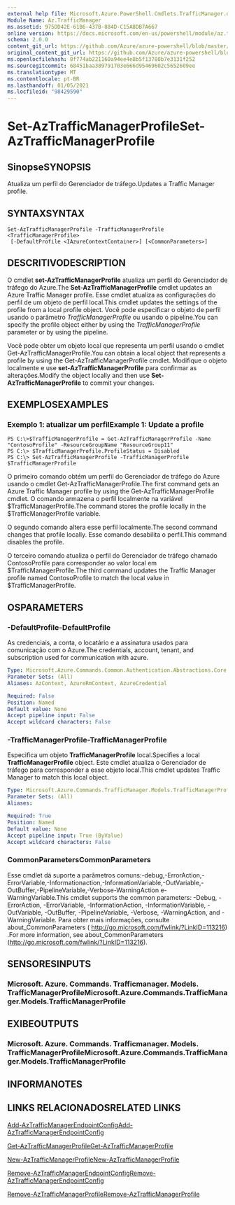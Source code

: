 ```yaml
---
external help file: Microsoft.Azure.PowerShell.Cmdlets.TrafficManager.dll-Help.xml
Module Name: Az.TrafficManager
ms.assetid: 975DD42E-61B6-437B-884D-C15A8DB7A667
online version: https://docs.microsoft.com/en-us/powershell/module/az.trafficmanager/set-aztrafficmanagerprofile
schema: 2.0.0
content_git_url: https://github.com/Azure/azure-powershell/blob/master/src/TrafficManager/TrafficManager/help/Set-AzTrafficManagerProfile.md
original_content_git_url: https://github.com/Azure/azure-powershell/blob/master/src/TrafficManager/TrafficManager/help/Set-AzTrafficManagerProfile.md
ms.openlocfilehash: 8f774ab221160a94ee4e8b5f13780b7e3131f252
ms.sourcegitcommit: 68451baa389791703e666d95469602c5652609ee
ms.translationtype: MT
ms.contentlocale: pt-BR
ms.lasthandoff: 01/05/2021
ms.locfileid: "98429590"
---
```

# <span data-ttu-id="aa417-101">Set-AzTrafficManagerProfile</span><span class="sxs-lookup"><span data-stu-id="aa417-101">Set-AzTrafficManagerProfile</span></span>

## <span data-ttu-id="aa417-102">Sinopse</span><span class="sxs-lookup"><span data-stu-id="aa417-102">SYNOPSIS</span></span>
<span data-ttu-id="aa417-103">Atualiza um perfil do Gerenciador de tráfego.</span><span class="sxs-lookup"><span data-stu-id="aa417-103">Updates a Traffic Manager profile.</span></span>

## <span data-ttu-id="aa417-104">SYNTAX</span><span class="sxs-lookup"><span data-stu-id="aa417-104">SYNTAX</span></span>

```
Set-AzTrafficManagerProfile -TrafficManagerProfile <TrafficManagerProfile>
 [-DefaultProfile <IAzureContextContainer>] [<CommonParameters>]
```

## <span data-ttu-id="aa417-105">DESCRITIVO</span><span class="sxs-lookup"><span data-stu-id="aa417-105">DESCRIPTION</span></span>
<span data-ttu-id="aa417-106">O cmdlet **set-AzTrafficManagerProfile** atualiza um perfil do Gerenciador de tráfego do Azure.</span><span class="sxs-lookup"><span data-stu-id="aa417-106">The **Set-AzTrafficManagerProfile** cmdlet updates an Azure Traffic Manager profile.</span></span>
<span data-ttu-id="aa417-107">Esse cmdlet atualiza as configurações do perfil de um objeto de perfil local.</span><span class="sxs-lookup"><span data-stu-id="aa417-107">This cmdlet updates the settings of the profile from a local profile object.</span></span>
<span data-ttu-id="aa417-108">Você pode especificar o objeto de perfil usando o parâmetro *TrafficManagerProfile* ou usando o pipeline.</span><span class="sxs-lookup"><span data-stu-id="aa417-108">You can specify the profile object either by using the *TrafficManagerProfile* parameter or by using the pipeline.</span></span>

<span data-ttu-id="aa417-109">Você pode obter um objeto local que representa um perfil usando o cmdlet Get-AzTrafficManagerProfile.</span><span class="sxs-lookup"><span data-stu-id="aa417-109">You can obtain a local object that represents a profile by using the Get-AzTrafficManagerProfile cmdlet.</span></span>
<span data-ttu-id="aa417-110">Modifique o objeto localmente e use **set-AzTrafficManagerProfile** para confirmar as alterações.</span><span class="sxs-lookup"><span data-stu-id="aa417-110">Modify the object locally and then use **Set-AzTrafficManagerProfile** to commit your changes.</span></span>

## <span data-ttu-id="aa417-111">EXEMPLOS</span><span class="sxs-lookup"><span data-stu-id="aa417-111">EXAMPLES</span></span>

### <span data-ttu-id="aa417-112">Exemplo 1: atualizar um perfil</span><span class="sxs-lookup"><span data-stu-id="aa417-112">Example 1: Update a profile</span></span>
```
PS C:\>$TrafficManagerProfile = Get-AzTrafficManagerProfile -Name "ContosoProfile" -ResourceGroupName "ResourceGroup11" 
PS C:\> $TrafficManagerProfile.ProfileStatus = Disabled
PS C:\> Set-AzTrafficManagerProfile -TrafficManagerProfile $TrafficManagerProfile
```

<span data-ttu-id="aa417-113">O primeiro comando obtém um perfil do Gerenciador de tráfego do Azure usando o cmdlet Get-AzTrafficManagerProfile.</span><span class="sxs-lookup"><span data-stu-id="aa417-113">The first command gets an Azure Traffic Manager profile by using the Get-AzTrafficManagerProfile cmdlet.</span></span>
<span data-ttu-id="aa417-114">O comando armazena o perfil localmente na variável $TrafficManagerProfile.</span><span class="sxs-lookup"><span data-stu-id="aa417-114">The command stores the profile locally in the $TrafficManagerProfile variable.</span></span>

<span data-ttu-id="aa417-115">O segundo comando altera esse perfil localmente.</span><span class="sxs-lookup"><span data-stu-id="aa417-115">The second command changes that profile locally.</span></span>
<span data-ttu-id="aa417-116">Esse comando desabilita o perfil.</span><span class="sxs-lookup"><span data-stu-id="aa417-116">This command disables the profile.</span></span>

<span data-ttu-id="aa417-117">O terceiro comando atualiza o perfil do Gerenciador de tráfego chamado ContosoProfile para corresponder ao valor local em $TrafficManagerProfile.</span><span class="sxs-lookup"><span data-stu-id="aa417-117">The third command updates the Traffic Manager profile named ContosoProfile to match the local value in $TrafficManagerProfile.</span></span>

## <span data-ttu-id="aa417-118">OS</span><span class="sxs-lookup"><span data-stu-id="aa417-118">PARAMETERS</span></span>

### <span data-ttu-id="aa417-119">-DefaultProfile</span><span class="sxs-lookup"><span data-stu-id="aa417-119">-DefaultProfile</span></span>
<span data-ttu-id="aa417-120">As credenciais, a conta, o locatário e a assinatura usados para comunicação com o Azure.</span><span class="sxs-lookup"><span data-stu-id="aa417-120">The credentials, account, tenant, and subscription used for communication with azure.</span></span>

```yaml
Type: Microsoft.Azure.Commands.Common.Authentication.Abstractions.Core.IAzureContextContainer
Parameter Sets: (All)
Aliases: AzContext, AzureRmContext, AzureCredential

Required: False
Position: Named
Default value: None
Accept pipeline input: False
Accept wildcard characters: False
```

### <span data-ttu-id="aa417-121">-TrafficManagerProfile</span><span class="sxs-lookup"><span data-stu-id="aa417-121">-TrafficManagerProfile</span></span>
<span data-ttu-id="aa417-122">Especifica um objeto **TrafficManagerProfile** local.</span><span class="sxs-lookup"><span data-stu-id="aa417-122">Specifies a local **TrafficManagerProfile** object.</span></span>
<span data-ttu-id="aa417-123">Este cmdlet atualiza o Gerenciador de tráfego para corresponder a esse objeto local.</span><span class="sxs-lookup"><span data-stu-id="aa417-123">This cmdlet updates Traffic Manager to match this local object.</span></span>

```yaml
Type: Microsoft.Azure.Commands.TrafficManager.Models.TrafficManagerProfile
Parameter Sets: (All)
Aliases:

Required: True
Position: Named
Default value: None
Accept pipeline input: True (ByValue)
Accept wildcard characters: False
```

### <span data-ttu-id="aa417-124">CommonParameters</span><span class="sxs-lookup"><span data-stu-id="aa417-124">CommonParameters</span></span>
<span data-ttu-id="aa417-125">Esse cmdlet dá suporte a parâmetros comuns:-debug,-ErrorAction,-ErrorVariable,-Informationaction,-InformationVariable,-OutVariable,-OutBuffer,-PipelineVariable,-Verbose-WarningAction e-WarningVariable.</span><span class="sxs-lookup"><span data-stu-id="aa417-125">This cmdlet supports the common parameters: -Debug, -ErrorAction, -ErrorVariable, -InformationAction, -InformationVariable, -OutVariable, -OutBuffer, -PipelineVariable, -Verbose, -WarningAction, and -WarningVariable.</span></span> <span data-ttu-id="aa417-126">Para obter mais informações, consulte about_CommonParameters ( http://go.microsoft.com/fwlink/?LinkID=113216) .</span><span class="sxs-lookup"><span data-stu-id="aa417-126">For more information, see about_CommonParameters (http://go.microsoft.com/fwlink/?LinkID=113216).</span></span>

## <span data-ttu-id="aa417-127">SENSORES</span><span class="sxs-lookup"><span data-stu-id="aa417-127">INPUTS</span></span>

### <span data-ttu-id="aa417-128">Microsoft. Azure. Commands. Trafficmanager. Models. TrafficManagerProfile</span><span class="sxs-lookup"><span data-stu-id="aa417-128">Microsoft.Azure.Commands.TrafficManager.Models.TrafficManagerProfile</span></span>

## <span data-ttu-id="aa417-129">EXIBE</span><span class="sxs-lookup"><span data-stu-id="aa417-129">OUTPUTS</span></span>

### <span data-ttu-id="aa417-130">Microsoft. Azure. Commands. Trafficmanager. Models. TrafficManagerProfile</span><span class="sxs-lookup"><span data-stu-id="aa417-130">Microsoft.Azure.Commands.TrafficManager.Models.TrafficManagerProfile</span></span>

## <span data-ttu-id="aa417-131">INFORMA</span><span class="sxs-lookup"><span data-stu-id="aa417-131">NOTES</span></span>

## <span data-ttu-id="aa417-132">LINKS RELACIONADOS</span><span class="sxs-lookup"><span data-stu-id="aa417-132">RELATED LINKS</span></span>

[<span data-ttu-id="aa417-133">Add-AzTrafficManagerEndpointConfig</span><span class="sxs-lookup"><span data-stu-id="aa417-133">Add-AzTrafficManagerEndpointConfig</span></span>](./Add-AzTrafficManagerEndpointConfig.md)

[<span data-ttu-id="aa417-134">Get-AzTrafficManagerProfile</span><span class="sxs-lookup"><span data-stu-id="aa417-134">Get-AzTrafficManagerProfile</span></span>](./Get-AzTrafficManagerProfile.md)

[<span data-ttu-id="aa417-135">New-AzTrafficManagerProfile</span><span class="sxs-lookup"><span data-stu-id="aa417-135">New-AzTrafficManagerProfile</span></span>](./New-AzTrafficManagerProfile.md)

[<span data-ttu-id="aa417-136">Remove-AzTrafficManagerEndpointConfig</span><span class="sxs-lookup"><span data-stu-id="aa417-136">Remove-AzTrafficManagerEndpointConfig</span></span>](./Remove-AzTrafficManagerEndpointConfig.md)

[<span data-ttu-id="aa417-137">Remove-AzTrafficManagerProfile</span><span class="sxs-lookup"><span data-stu-id="aa417-137">Remove-AzTrafficManagerProfile</span></span>](./Remove-AzTrafficManagerProfile.md)


